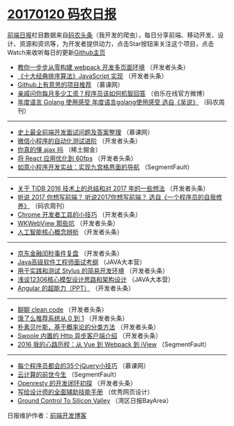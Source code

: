 # [20170120 码农日报](https://toutiao.qdkfweb.cn/date/2017/01/20)

[前端日报](https://qdkfweb.cn/c/news)栏目数据来自[码农头条](https://toutiao.qdkfweb.cn/)（我开发的爬虫），每日分享前端、移动开发、设计、资源和资讯等，为开发者提供动力，点击Star按钮来关注这个项目，点击Watch来收听每日的更新[Github主页](https://github.com/kujian/frontendDaily)
* [教你一步步从零构建 webpack 开发多页面环境](https://toutiao.qdkfweb.cn/22771.html) （开发者头条）
* [《十大经典排序算法》JavaScript 实现](https://toutiao.qdkfweb.cn/22768.html) （开发者头条）
* [Github上有意思的项目推荐](https://toutiao.qdkfweb.cn/22669.html) （慕课网）
* [亲戚问你每月多少工资？程序员该如何机智回答](https://toutiao.qdkfweb.cn/22728.html) （伯乐在线官方微博）
* [年度语言 Golang 使用感受 年度语言golang使用感受 选自《吴说》](https://toutiao.qdkfweb.cn/22705.html) （码农周刊）

***
* [史上最全前端开发面试问题及答案整理](https://toutiao.qdkfweb.cn/22671.html) （慕课网）
* [微信小程序的自动化测试进阶](https://toutiao.qdkfweb.cn/22700.html) （开发者头条）
* [你真的懂 ajax 吗](https://toutiao.qdkfweb.cn/22725.html) （稀土掘金）
* [将 React 应用优化到 60fps](https://toutiao.qdkfweb.cn/22769.html) （开发者头条）
* [如意小程序开发实战：实现九宫格界面的导航](https://toutiao.qdkfweb.cn/23010.html) （SegmentFault）

***
* [关于 TiDB 2016 技术上的总结和对 2017 年的一些想法](https://toutiao.qdkfweb.cn/22701.html) （开发者头条）
* [听说 2017 你想写前端？ 听说2017你想写前端？ 选自《一个程序员的自我修养》](https://toutiao.qdkfweb.cn/22704.html) （码农周刊）
* [Chrome 开发者工具的小技巧](https://toutiao.qdkfweb.cn/22770.html) （开发者头条）
* [WKWebView 那些坑](https://toutiao.qdkfweb.cn/22772.html) （开发者头条）
* [人工智能核心概念辨析](https://toutiao.qdkfweb.cn/22796.html) （开发者头条）

***
* [京东金融闰秒事件复盘](https://toutiao.qdkfweb.cn/22797.html) （开发者头条）
* [Java高级软件工程师面试考纲](https://toutiao.qdkfweb.cn/22690.html) （JAVA大本营）
* [用于实践和测试 Stylus 的简易开发环境](https://toutiao.qdkfweb.cn/22798.html) （开发者头条）
* [浅谈12306核心模型设计思路和架构设计](https://toutiao.qdkfweb.cn/22691.html) （JAVA大本营）
* [Angular 的超能力（PPT）](https://toutiao.qdkfweb.cn/22800.html) （开发者头条）

***
* [聊聊 clean code](https://toutiao.qdkfweb.cn/22767.html) （开发者头条）
* [饿了么推荐系统从 0 到 1](https://toutiao.qdkfweb.cn/22801.html) （开发者头条）
* [朴素贝叶斯，基于概率论的分类方法](https://toutiao.qdkfweb.cn/22803.html) （开发者头条）
* [Swoole 内置的 Http 异步客户端介绍](https://toutiao.qdkfweb.cn/22697.html) （开发者头条）
* [2016 我的心路历程：从 Vue 到 Webpack 到 iView](https://toutiao.qdkfweb.cn/22709.html) （SegmentFault）

***
* [每个程序员都会的35个jQuery小技巧](https://toutiao.qdkfweb.cn/22969.html) （慕课网）
* [云计算的前世今生](https://toutiao.qdkfweb.cn/22710.html) （SegmentFault）
* [Openresty 的开发闭环初探](https://toutiao.qdkfweb.cn/22699.html) （开发者头条）
* [写给设计师的全面辅助技能手册](https://toutiao.qdkfweb.cn/22724.html) （优秀网页设计）
* [Ground Control To Silicon Valley](https://toutiao.qdkfweb.cn/22678.html) （湾区日报BayArea）

日报维护作者：[前端开发博客](https://qdkfweb.cn/) 